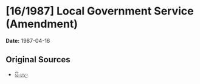 # [16/1987] Local Government Service (Amendment)

**Date:** 1987-04-16

## Original Sources

- [සිංහල](https://documents.gov.lk/view/acts/1987/4/16-1987_S.pdf)
